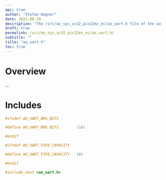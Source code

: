 ```yaml
---
api: true
author: "Stefan Wagner"
date: 2022-08-29
description: "The /src/ao_sys_xc32_pic32mz_ec/ao_uart.h file of the ao real-time operating system."
draft: true
permalink: /src/ao_sys_xc32_pic32mz_ec/ao_uart.h/ 
subtitle: ""
title: "ao_uart.h"
toc: true
---
```


# Overview

...

# Includes

```c
#ifndef AO_UART_BRG_BITS

#define AO_UART_BRG_BITS        (16)

#endif

#ifndef AO_UART_FIFO_CAPACITY

#define AO_UART_FIFO_CAPACITY   (8)

#endif

#include_next <ao_uart.h>

```

